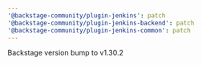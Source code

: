 ```yaml
---
'@backstage-community/plugin-jenkins': patch
'@backstage-community/plugin-jenkins-backend': patch
'@backstage-community/plugin-jenkins-common': patch
---
```


Backstage version bump to v1.30.2
